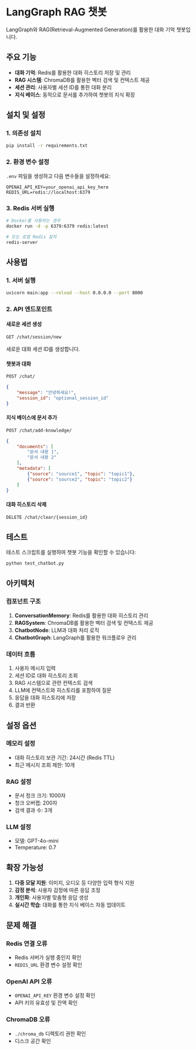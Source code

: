 # LangGraph RAG 챗봇

LangGraph와 RAG(Retrieval-Augmented Generation)를 활용한 대화 기억 챗봇입니다.

## 주요 기능

- **대화 기억**: Redis를 활용한 대화 히스토리 저장 및 관리
- **RAG 시스템**: ChromaDB를 활용한 벡터 검색 및 컨텍스트 제공
- **세션 관리**: 사용자별 세션 ID를 통한 대화 분리
- **지식 베이스**: 동적으로 문서를 추가하여 챗봇의 지식 확장

## 설치 및 설정

### 1. 의존성 설치
```bash
pip install -r requirements.txt
```

### 2. 환경 변수 설정
`.env` 파일을 생성하고 다음 변수들을 설정하세요:

```env
OPENAI_API_KEY=your_openai_api_key_here
REDIS_URL=redis://localhost:6379
```

### 3. Redis 서버 실행
```bash
# Docker를 사용하는 경우
docker run -d -p 6379:6379 redis:latest

# 또는 로컬 Redis 설치
redis-server
```

## 사용법

### 1. 서버 실행
```bash
uvicorn main:app --reload --host 0.0.0.0 --port 8000
```

### 2. API 엔드포인트

#### 새로운 세션 생성
```bash
GET /chat/session/new
```
새로운 대화 세션 ID를 생성합니다.

#### 챗봇과 대화
```bash
POST /chat/
```
```json
{
    "message": "안녕하세요!",
    "session_id": "optional_session_id"
}
```

#### 지식 베이스에 문서 추가
```bash
POST /chat/add-knowledge/
```
```json
{
    "documents": [
        "문서 내용 1",
        "문서 내용 2"
    ],
    "metadata": [
        {"source": "source1", "topic": "topic1"},
        {"source": "source2", "topic": "topic2"}
    ]
}
```

#### 대화 히스토리 삭제
```bash
DELETE /chat/clear/{session_id}
```

## 테스트

테스트 스크립트를 실행하여 챗봇 기능을 확인할 수 있습니다:

```bash
python test_chatbot.py
```

## 아키텍처

### 컴포넌트 구조

1. **ConversationMemory**: Redis를 활용한 대화 히스토리 관리
2. **RAGSystem**: ChromaDB를 활용한 벡터 검색 및 컨텍스트 제공
3. **ChatbotNode**: LLM과 대화 처리 로직
4. **ChatbotGraph**: LangGraph를 활용한 워크플로우 관리

### 데이터 흐름

1. 사용자 메시지 입력
2. 세션 ID로 대화 히스토리 조회
3. RAG 시스템으로 관련 컨텍스트 검색
4. LLM에 컨텍스트와 히스토리를 포함하여 질문
5. 응답을 대화 히스토리에 저장
6. 결과 반환

## 설정 옵션

### 메모리 설정
- 대화 히스토리 보관 기간: 24시간 (Redis TTL)
- 최근 메시지 조회 제한: 10개

### RAG 설정
- 문서 청크 크기: 1000자
- 청크 오버랩: 200자
- 검색 결과 수: 3개

### LLM 설정
- 모델: GPT-4o-mini
- Temperature: 0.7

## 확장 가능성

1. **다중 모달 지원**: 이미지, 오디오 등 다양한 입력 형식 지원
2. **감정 분석**: 사용자 감정에 따른 응답 조정
3. **개인화**: 사용자별 맞춤형 응답 생성
4. **실시간 학습**: 대화를 통한 지식 베이스 자동 업데이트

## 문제 해결

### Redis 연결 오류
- Redis 서버가 실행 중인지 확인
- `REDIS_URL` 환경 변수 설정 확인

### OpenAI API 오류
- `OPENAI_API_KEY` 환경 변수 설정 확인
- API 키의 유효성 및 잔액 확인

### ChromaDB 오류
- `./chroma_db` 디렉토리 권한 확인
- 디스크 공간 확인